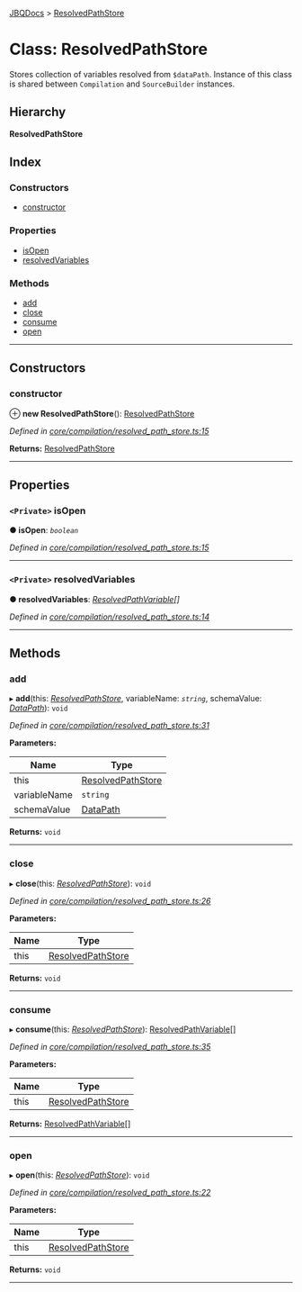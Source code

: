 [JBQDocs](../README.md) > [ResolvedPathStore](../classes/resolvedpathstore.md)

# Class: ResolvedPathStore

Stores collection of variables resolved from `$dataPath`. Instance of this class is shared between `Compilation` and `SourceBuilder` instances.

## Hierarchy

**ResolvedPathStore**

## Index

### Constructors

* [constructor](resolvedpathstore.md#constructor)

### Properties

* [isOpen](resolvedpathstore.md#isopen)
* [resolvedVariables](resolvedpathstore.md#resolvedvariables)

### Methods

* [add](resolvedpathstore.md#add)
* [close](resolvedpathstore.md#close)
* [consume](resolvedpathstore.md#consume)
* [open](resolvedpathstore.md#open)

---

## Constructors

<a id="constructor"></a>

###  constructor

⊕ **new ResolvedPathStore**(): [ResolvedPathStore](resolvedpathstore.md)

*Defined in [core/compilation/resolved_path_store.ts:15](https://github.com/krnik/vjs-validator/blob/6195eeb/src/core/compilation/resolved_path_store.ts#L15)*

**Returns:** [ResolvedPathStore](resolvedpathstore.md)

___

## Properties

<a id="isopen"></a>

### `<Private>` isOpen

**● isOpen**: *`boolean`*

*Defined in [core/compilation/resolved_path_store.ts:15](https://github.com/krnik/vjs-validator/blob/6195eeb/src/core/compilation/resolved_path_store.ts#L15)*

___
<a id="resolvedvariables"></a>

### `<Private>` resolvedVariables

**● resolvedVariables**: *[ResolvedPathVariable](../interfaces/resolvedpathvariable.md)[]*

*Defined in [core/compilation/resolved_path_store.ts:14](https://github.com/krnik/vjs-validator/blob/6195eeb/src/core/compilation/resolved_path_store.ts#L14)*

___

## Methods

<a id="add"></a>

###  add

▸ **add**(this: *[ResolvedPathStore](resolvedpathstore.md)*, variableName: *`string`*, schemaValue: *[DataPath](../interfaces/datapath.md)*): `void`

*Defined in [core/compilation/resolved_path_store.ts:31](https://github.com/krnik/vjs-validator/blob/6195eeb/src/core/compilation/resolved_path_store.ts#L31)*

**Parameters:**

| Name | Type |
| ------ | ------ |
| this | [ResolvedPathStore](resolvedpathstore.md) |
| variableName | `string` |
| schemaValue | [DataPath](../interfaces/datapath.md) |

**Returns:** `void`

___
<a id="close"></a>

###  close

▸ **close**(this: *[ResolvedPathStore](resolvedpathstore.md)*): `void`

*Defined in [core/compilation/resolved_path_store.ts:26](https://github.com/krnik/vjs-validator/blob/6195eeb/src/core/compilation/resolved_path_store.ts#L26)*

**Parameters:**

| Name | Type |
| ------ | ------ |
| this | [ResolvedPathStore](resolvedpathstore.md) |

**Returns:** `void`

___
<a id="consume"></a>

###  consume

▸ **consume**(this: *[ResolvedPathStore](resolvedpathstore.md)*): [ResolvedPathVariable](../interfaces/resolvedpathvariable.md)[]

*Defined in [core/compilation/resolved_path_store.ts:35](https://github.com/krnik/vjs-validator/blob/6195eeb/src/core/compilation/resolved_path_store.ts#L35)*

**Parameters:**

| Name | Type |
| ------ | ------ |
| this | [ResolvedPathStore](resolvedpathstore.md) |

**Returns:** [ResolvedPathVariable](../interfaces/resolvedpathvariable.md)[]

___
<a id="open"></a>

###  open

▸ **open**(this: *[ResolvedPathStore](resolvedpathstore.md)*): `void`

*Defined in [core/compilation/resolved_path_store.ts:22](https://github.com/krnik/vjs-validator/blob/6195eeb/src/core/compilation/resolved_path_store.ts#L22)*

**Parameters:**

| Name | Type |
| ------ | ------ |
| this | [ResolvedPathStore](resolvedpathstore.md) |

**Returns:** `void`

___

